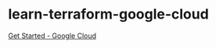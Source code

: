 # learn-terraform-google-cloud

[Get Started - Google Cloud](https://developer.hashicorp.com/terraform/tutorials/gcp-get-started)